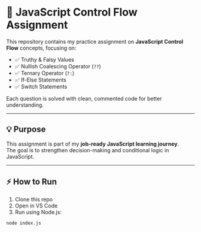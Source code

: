 # 🚀 JavaScript Control Flow Assignment

This repository contains my practice assignment on **JavaScript Control Flow** concepts, focusing on:

- ✅ Truthy & Falsy Values  
- ✅ Nullish Coalescing Operator (`??`)  
- ✅ Ternary Operator (`?:`)  
- ✅ If-Else Statements  
- ✅ Switch Statements  

Each question is solved with clean, commented code for better understanding.  

---

## 💡 Purpose
This assignment is part of my **job-ready JavaScript learning journey**.  
The goal is to strengthen decision-making and conditional logic in JavaScript.  

---

## ⚡ How to Run
1. Clone this repo  
2. Open in VS Code  
3. Run using Node.js:  

```bash
node index.js
